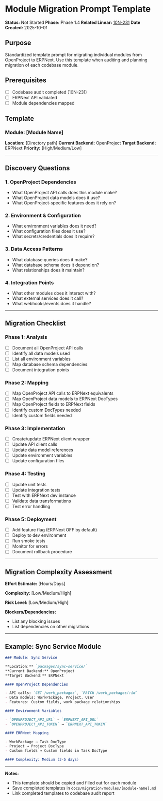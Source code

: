 # Module Migration Prompt Template

**Status:** Not Started
**Phase:** Phase 1.4
**Related Linear:** [10N-231](https://linear.app/10netzero/issue/10N-231)
**Date Created:** 2025-10-01

## Purpose

Standardized template prompt for migrating individual modules from OpenProject to ERPNext. Use this template when auditing and planning migration of each codebase module.

## Prerequisites

- [ ] Codebase audit completed (10N-231)
- [ ] ERPNext API validated
- [ ] Module dependencies mapped

## Template

### Module: [Module Name]

**Location:** [Directory path]
**Current Backend:** OpenProject
**Target Backend:** ERPNext
**Priority:** [High/Medium/Low]

---

## Discovery Questions

### 1. OpenProject Dependencies

- What OpenProject API calls does this module make?
- What OpenProject data models does it use?
- What OpenProject-specific features does it rely on?

### 2. Environment & Configuration

- What environment variables does it need?
- What configuration files does it use?
- What secrets/credentials does it require?

### 3. Data Access Patterns

- What database queries does it make?
- What database schema does it depend on?
- What relationships does it maintain?

### 4. Integration Points

- What other modules does it interact with?
- What external services does it call?
- What webhooks/events does it handle?

---

## Migration Checklist

### Phase 1: Analysis

- [ ] Document all OpenProject API calls
- [ ] Identify all data models used
- [ ] List all environment variables
- [ ] Map database schema dependencies
- [ ] Document integration points

### Phase 2: Mapping

- [ ] Map OpenProject API calls to ERPNext equivalents
- [ ] Map OpenProject data models to ERPNext DocTypes
- [ ] Map OpenProject fields to ERPNext fields
- [ ] Identify custom DocTypes needed
- [ ] Identify custom fields needed

### Phase 3: Implementation

- [ ] Create/update ERPNext client wrapper
- [ ] Update API client calls
- [ ] Update data model references
- [ ] Update environment variables
- [ ] Update configuration files

### Phase 4: Testing

- [ ] Update unit tests
- [ ] Update integration tests
- [ ] Test with ERPNext dev instance
- [ ] Validate data transformations
- [ ] Test error handling

### Phase 5: Deployment

- [ ] Add feature flag (ERPNext OFF by default)
- [ ] Deploy to dev environment
- [ ] Run smoke tests
- [ ] Monitor for errors
- [ ] Document rollback procedure

---

## Migration Complexity Assessment

**Effort Estimate:** [Hours/Days]

**Complexity:** [Low/Medium/High]

**Risk Level:** [Low/Medium/High]

**Blockers/Dependencies:**

- List any blocking issues
- List dependencies on other migrations

---

## Example: Sync Service Module

```markdown
### Module: Sync Service

**Location:** `packages/sync-service/`
**Current Backend:** OpenProject
**Target Backend:** ERPNext

#### OpenProject Dependencies

- API calls: `GET /work_packages`, `PATCH /work_packages/:id`
- Data models: WorkPackage, Project, User
- Features: Custom fields, work package relationships

#### Environment Variables

- `OPENPROJECT_API_URL` → `ERPNEXT_API_URL`
- `OPENPROJECT_API_TOKEN` → `ERPNEXT_API_TOKEN`

#### ERPNext Mapping

- WorkPackage → Task DocType
- Project → Project DocType
- Custom fields → Custom fields in Task DocType

#### Complexity: Medium (3-5 days)
```

---

**Notes:**

- This template should be copied and filled out for each module
- Save completed templates in `docs/migration/modules/[module-name].md`
- Link completed templates to codebase audit report
